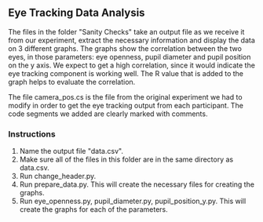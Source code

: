 ## Eye Tracking Data Analysis
The files in the folder "Sanity Checks" take an output file as we receive it from our experiment, extract the necessary information and display the data on 3 different graphs. 
The graphs show the correlation between the two eyes, in those parameters: eye openness, pupil diameter and pupil position on the y axis. 
We expect to get a high correlation, since it would indicate the eye tracking component is working well. The R value that is added to the graph helps to evaluate the correlation.

The file camera_pos.cs is the file from the original experiment we had to modify in order to get the eye tracking output from each participant.
The code segments we added are clearly marked with comments.

### Instructions
1. Name the output file "data.csv".
2. Make sure all of the files in this folder are in the same directory as data.csv.
3. Run change_header.py.
4. Run prepare_data.py. This will create the necessary files for creating the graphs.
5. Run eye_openness.py, pupil_diameter.py, pupil_position_y.py. This will create the graphs for each of the parameters.
